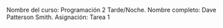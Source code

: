 Nombre del curso: Programación 2 Tarde/Noche.
Nombre completo: Dave Patterson Smith.
Asignación: Tarea 1
